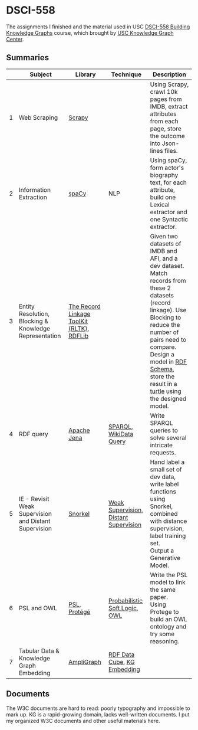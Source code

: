 # DSCI-558
The assignments I finished and the material used in USC [DSCI-558 Building Knowledge Graphs](https://classes.usc.edu/term-20203/course/dsci-558) course, which brought by [USC Knowledge Graph Center](https://usc-isi-i2.github.io/home/).

## Summaries

|      | Subject                                                    | Library                                                      | Technique                                                    | Description                                                  |
| :--- | ---------------------------------------------------------- | ------------------------------------------------------------ | ------------------------------------------------------------ | ------------------------------------------------------------ |
| 1    | Web Scraping                                               | [Scrapy](https://scrapy.org/)                                |                                                              | Using Scrapy, crawl 10k pages from IMDB, extract attributes from each page, store the outcome into Json-lines files. |
| 2    | Information Extraction                                     | [spaCy](https://spacy.io)                                    | NLP                                                          | Using spaCy, form actor's biography text, for each attribute, build one Lexical extractor and one Syntactic extractor. |
| 3    | Entity Resolution, Blocking & Knowledge Representation     | [The Record Linkage ToolKit (RLTK)](https://github.com/usc-isi-i2/rltk), [RDFLib](https://rdflib.readthedocs.io/en/stable/) |                                                              | Given two datasets of IMDB and AFI, and a dev dataset. <br />Match records from these 2 datasets (record linkage). Use Blocking to reduce the number of pairs need to compare. <br />Design a model in [RDF Schema](https://www.w3.org/TR/rdf-schema/), store the result in a [turtle](https://www.w3.org/TR/turtle/) using the designed model. |
| 4    | RDF query                                                  | [Apache Jena](https://jena.apache.org/tutorials/sparql.html) | [SPARQL](https://www.w3.org/TR/sparql11-query/), [WikiData Query](https://query.wikidata.org/) | Write SPARQL queries to solve several intricate requests.    |
| 5    | IE - Revisit<br />Weak Supervision and Distant Supervision | [Snorkel](https://www.snorkel.org/)                          | [Weak Supervision](https://dawn.cs.stanford.edu/2017/07/16/weak-supervision/),  [Distant Supervision](http://www.semantic-web-journal.net/system/files/swj742.pdf) | Hand label a small set of dev data, write label functions using Snorkel, combined with distance supervision, label training set.<br />Output a Generative Model. |
| 6    | PSL and OWL                                                | [PSL](https://github.com/linqs/psl), [Protégé](https://protege.stanford.edu/) | [Probabilistic Soft Logic](https://psl.linqs.org/), [OWL](https://www.w3.org/TR/owl-features/) | Write the PSL model to link the same paper. <br />Using Protege to build an OWL ontology and try some reasoning. |
| 7    | Tabular Data & Knowledge Graph Embedding                   | [AmpliGraph](https://github.com/Accenture/AmpliGraph)        | [RDF Data Cube](https://www.w3.org/TR/vocab-data-cube/), [KG Embedding](https://towardsdatascience.com/introduction-to-knowledge-graph-embedding-with-dgl-ke-77ace6fb60ef) |                                                              |

## Documents

The W3C documents are hard to read: poorly typography and impossible to mark up.  KG is a rapid-growing domain, lacks well-written documents. I put my organized W3C documents and other useful materials here.

